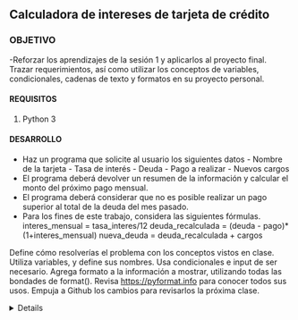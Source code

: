 
## Calculadora de intereses de tarjeta de crédito

### OBJETIVO

-Reforzar los aprendizajes de la sesión 1 y  aplicarlos al proyecto final. Trazar requerimientos, así como utilizar los conceptos de variables, condicionales, cadenas de texto y formatos en su proyecto personal.
#### REQUISITOS

1. Python 3

#### DESARROLLO

- Haz un programa que solicite al usuario los siguientes datos
        - Nombre de la tarjeta
        - Tasa de interés
        - Deuda
        - Pago a realizar
        - Nuevos cargos
- El programa deberá devolver un resumen de la información y calcular el monto del próximo pago mensual.
- El programa deberá considerar que no es posible realizar un pago superior al total de la deuda del mes pasado.
- Para los fines de este trabajo, considera las siguientes fórmulas.
        interes_mensual = tasa_interes/12
        deuda_recalculada = (deuda - pago)*(1+interes_mensual)
        nueva_deuda = deuda_recalculada + cargos

Define cómo resolverías el problema con los conceptos vistos en clase.
Utiliza variables, y define sus nombres. Usa condicionales e input de ser necesario.
Agrega formato a la información a mostrar, utilizando todas las bondades de format(). 
Revisa https://pyformat.info para conocer todos sus usos.
Empuja a Github los cambios para revisarlos la próxima clase.

<details>

        <summary>Solucion</summary>
        <p> Agrega aqui la solucion</p>
        <p>Recuerda! escribe cada paso para desarrollar la solución del ejemplo o reto </p>
</details>






